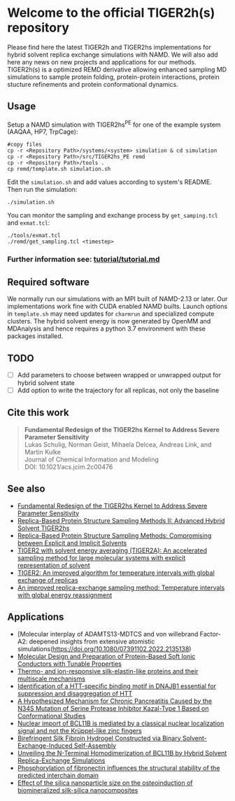 # Welcome to the official TIGER2h(s) repository

Please find here the latest TIGER2h and TIGER2hs implementations for hybrid solvent replica exchange simulations with NAMD. We will also add here any news on new projects and applications for our methods. TIGER2h(s) is a optimized REMD derivative allowing enhanced sampling MD simulations to sample protein folding, protein-protein interactions, protein stucture refinements and protein conformational dynamics.

## Usage

Setup a NAMD simulation with TIGER2hs<sup>PE</sup> for one of the example system (AAQAA, HP7, TrpCage):

    #copy files
    cp -r <Repository Path>/systems/<system> simulation & cd simulation
    cp -r <Repository Path>/src/TIGER2hs_PE remd
    cp -r <Repository Path>/tools .
    cp remd/template.sh simulation.sh
    
Edit the `simulation.sh` and add values according to system's README. Then run the simulation:
    
    ./simulation.sh
    
You can monitor the sampling and exchange process by `get_samping.tcl` and `exmat.tcl`:

    ./tools/exmat.tcl
    ./remd/get_sampling.tcl <timestep>
    
### Further information see: [tutorial/tutorial.md](tutorial/tutorial.md)

## Required software

We normally run our simulations with an MPI built of NAMD-2.13 or later. Our implementations work fine with CUDA enabled NAMD builts. Launch options in `template.sh` may need updates for `charmrun` and specialized compute clusters. 
The hybrid solvent energy is now generated by OpenMM and MDAnalysis and hence requires a python 3.7 environment with these packages installed.

## TODO

- [ ] Add parameters to choose between wrapped or unwrapped output for hybrid solvent state 
- [ ] Add option to write the trajectory for all replicas, not only the baseline

## Cite this work

>**Fundamental Redesign of the TIGER2hs Kernel to Address Severe Parameter Sensitivity**\
>Lukas Schulig, Norman Geist, Mihaela Delcea, Andreas Link, and Martin Kulke\
>Journal of Chemical Information and Modeling\
>DOI: 10.1021/acs.jcim.2c00476 

## See also
* [Fundamental Redesign of the TIGER2hs Kernel to Address Severe Parameter Sensitivity](https://pubs.acs.org/doi/10.1021/acs.jcim.2c00476)
* [Replica-Based Protein Structure Sampling Methods II: Advanced Hybrid Solvent TIGER2hs](https://doi.org/10.1021/acs.jpcb.9b03134)
* [Replica-Based Protein Structure Sampling Methods: Compromising between Explicit and Implicit Solvents](https://doi.org/10.1021/acs.jpcb.8b05178)
* [TIGER2 with solvent energy averaging (TIGER2A): An accelerated sampling method for large molecular systems with explicit representation of solvent](https://doi.org/10.1063/1.4932341)
* [TIGER2: An improved algorithm for temperature intervals with global exchange of replicas](https://doi.org/10.1063/1.3129342)
* [An improved replica-exchange sampling method: Temperature intervals with global energy reassignment](https://doi.org/10.1063/1.2780152)

## Applications

* [Molecular interplay of ADAMTS13-MDTCS and von willebrand Factor-A2: deepened insights from extensive atomistic simulations(https://doi.org/10.1080/07391102.2022.2135138)
* [Molecular Design and Preparation of Protein-Based Soft Ionic Conductors with Tunable Properties](https://doi.org/10.1021/acsami.2c09576)
* [Thermo- and ion-responsive silk-elastin-like proteins and their multiscale mechanisms](https://doi.org/10.1039/d2tb01002j)
* [Identification of a HTT-specific binding motif in DNAJB1 essential for suppression and disaggregation of HTT](http://dx.doi.org/10.1038/s41467-022-32370-5)
* [A Hypothesized Mechanism for Chronic Pancreatitis Caused by the N34S Mutation of Serine Protease Inhibitor Kazal-Type 1 Based on Conformational Studies](https://doi.org/10.2147/JIR.S304787)
* [Nuclear import of BCL11B is mediated by a classical nuclear localization signal and not the Krüppel-like zinc fingers](https://doi.org/10.1242/jcs.258655)
* [Birefringent Silk Fibroin Hydrogel Constructed via Binary Solvent-Exchange-Induced Self-Assembly](https://doi.org/10.1021/acs.biomac.1c00065)
* [Unveiling the N-Terminal Homodimerization of BCL11B by Hybrid Solvent Replica-Exchange Simulations](https://doi.org/10.3390/ijms22073650)
* [Phosphorylation of fibronectin influences the structural stability of the predicted interchain domain](https://doi.org/10.1021/acs.jcim.9b00555)
* [Effect of the silica nanoparticle size on the osteoinduction of biomineralized silk-silica nanocomposites](https://doi.org/10.1016/j.actbio.2020.10.043)
